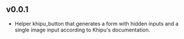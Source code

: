 ## v0.0.1

* Helper khipu_button that generates a form with hidden inputs and a single image input according to Khipu's documentation.
